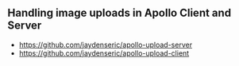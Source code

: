 ## Handling image uploads in Apollo Client and Server

* https://github.com/jaydenseric/apollo-upload-server
* https://github.com/jaydenseric/apollo-upload-client